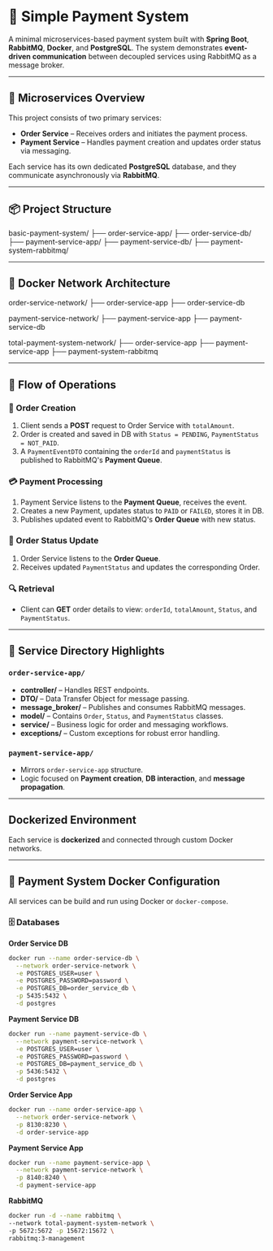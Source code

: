 # 🧾 Simple Payment System

A minimal microservices-based payment system built with **Spring Boot**, **RabbitMQ**, **Docker**, and **PostgreSQL**. The system demonstrates **event-driven communication** between decoupled services using RabbitMQ as a message broker.

---

## 🔧 Microservices Overview

This project consists of two primary services:

- **Order Service** – Receives orders and initiates the payment process.
- **Payment Service** – Handles payment creation and updates order status via messaging.

Each service has its own dedicated **PostgreSQL** database, and they communicate asynchronously via **RabbitMQ**.

---

## 📦 Project Structure
basic-payment-system/
├── order-service-app/
├── order-service-db/
├── payment-service-app/
├── payment-service-db/
├── payment-system-rabbitmq/

---

## 🧱 Docker Network Architecture

order-service-network/
├── order-service-app
├── order-service-db

payment-service-network/
├── payment-service-app
├── payment-service-db

total-payment-system-network/
├── order-service-app
├── payment-service-app
├── payment-system-rabbitmq

---

## 🔁 Flow of Operations

### 📝 Order Creation
1. Client sends a **POST** request to Order Service with `totalAmount`.
2. Order is created and saved in DB with `Status = PENDING`, `PaymentStatus = NOT_PAID`.
3. A `PaymentEventDTO` containing the `orderId` and `paymentStatus` is published to RabbitMQ's **Payment Queue**.

### 💳 Payment Processing
1. Payment Service listens to the **Payment Queue**, receives the event.
2. Creates a new Payment, updates status to `PAID` or `FAILED`, stores it in DB.
3. Publishes updated event to RabbitMQ's **Order Queue** with new status.

### 🔄 Order Status Update
1. Order Service listens to the **Order Queue**.
2. Receives updated `PaymentStatus` and updates the corresponding Order.

### 🔍 Retrieval
- Client can **GET** order details to view: `orderId`, `totalAmount`, `Status`, and `PaymentStatus`.

---

## 📁 Service Directory Highlights

### `order-service-app/`
- **controller/** – Handles REST endpoints.
- **DTO/** – Data Transfer Object for message passing.
- **message_broker/** – Publishes and consumes RabbitMQ messages.
- **model/** – Contains `Order`, `Status`, and `PaymentStatus` classes.
- **service/** – Business logic for order and messaging workflows.
- **exceptions/** – Custom exceptions for robust error handling.

### `payment-service-app/`
- Mirrors `order-service-app` structure.
- Logic focused on **Payment creation**, **DB interaction**, and **message propagation**.

---

## Dockerized Environment

Each service is **dockerized** and connected through custom Docker networks. 

---

## 🐳 Payment System Docker Configuration

All services can be build and run using Docker or `docker-compose`.

### 🗄️ Databases

**Order Service DB**
```bash
docker run --name order-service-db \
  --network order-service-network \
  -e POSTGRES_USER=user \
  -e POSTGRES_PASSWORD=password \
  -e POSTGRES_DB=order_service_db \
  -p 5435:5432 \
  -d postgres
```  
**Payment Service DB**
```bash
docker run --name payment-service-db \
  --network payment-service-network \
  -e POSTGRES_USER=user \
  -e POSTGRES_PASSWORD=password \
  -e POSTGRES_DB=payment_service_db \
  -p 5436:5432 \
  -d postgres
```
**Order Service App**
```bash
docker run --name order-service-app \
  --network order-service-network \
  -p 8130:8230 \
  -d order-service-app
```
**Payment Service App**
```bash
docker run --name payment-service-app \
  --network payment-service-network \
  -p 8140:8240 \
  -d payment-service-app
``` 
**RabbitMQ**
```bash
docker run -d --name rabbitmq \
--network total-payment-system-network \
-p 5672:5672 -p 15672:15672 \
rabbitmq:3-management
```